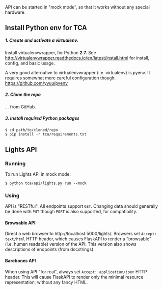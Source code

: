 API can be started in "mock mode", so that it works without any special hardware.

## Install Python env for TCA

##### 1. Create and activate a virtualenv.

Install virtualenvwrapper, for Python **2.7.**
See http://virtualenvwrapper.readthedocs.io/en/latest/install.html for install, config, and basic usage.

A very good alternative to virtualenvwrapper (i.e. virtualenv) is pyenv. It requires somewhat more careful configuration though. https://github.com/yyuu/pyenv

##### 2. Clone the repo

... from GitHub.


##### 3. Install required Python packages

    $ cd path/to/cloned/repo
    $ pip install -r tca/requirements.txt


## Lights API

### Running

To run Lights API in mock mode:

    $ python tca/api/lights.py run --mock

### Using

API is "RESTful". All endpoints support `GET`. Changing data should generally be done with `PUT` though `POST` is also supported, for compatibility.

#### Browsable API

Direct a web browser to http://localhost:5000/lights/. Browsers set `Accept: text/html` HTTP header, which causes FlaskAPI to render a "browsable" (i.e. human readable) version of the API. This version also shows descriptions of endpoints (from docstrings). 


#### Barebones API

When using API "for real", always set `Accept: application/json` HTTP header. This will cause FlaskAPI to render only the minimal resource representation, without any fancy HTML.



